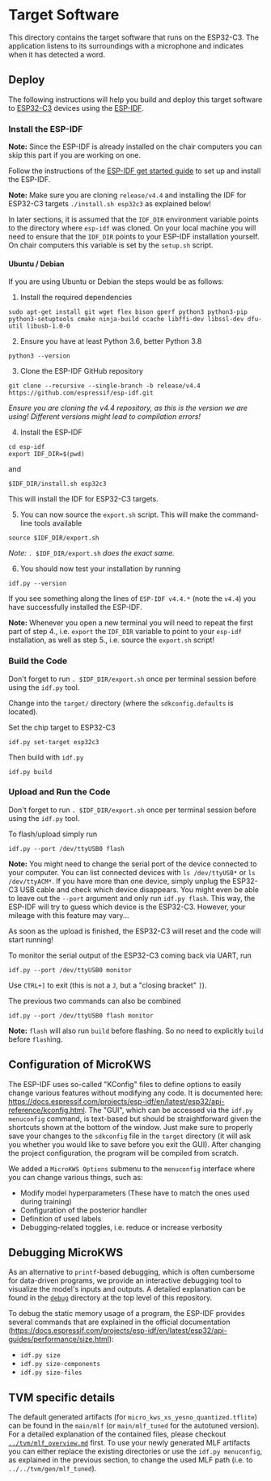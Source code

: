 # Target Software

This directory contains the target software that runs on the ESP32-C3. The application listens to its surroundings with a microphone and indicates when it has detected a word.

## Deploy

The following instructions will help you build and deploy this target software to [ESP32-C3](https://www.espressif.com/en/products/socs/esp32-c3) devices using the [ESP-IDF](https://github.com/espressif/esp-idf).


### Install the ESP-IDF

**Note:** Since the ESP-IDF is already installed on the chair computers you can skip this part if you are working on one.

Follow the instructions of the [ESP-IDF get started guide](https://docs.espressif.com/projects/esp-idf/en/latest/get-started/index.html) to set up and install the ESP-IDF.

**Note:** Make sure you are cloning `release/v4.4` and installing the IDF for ESP32-C3 targets `./install.sh esp32c3` as explained below!

In later sections, it is assumed that the `IDF_DIR` environment variable points to the directory where `esp-idf` was cloned. On your local machine you will need to ensure that the `IDF_DIR` points to your ESP-IDF installation yourself. On chair computers this variable is set by the `setup.sh` script.

#### Ubuntu / Debian

If you are using Ubuntu or Debian the steps would be as follows:

1. Install the required dependencies
```
sudo apt-get install git wget flex bison gperf python3 python3-pip python3-setuptools cmake ninja-build ccache libffi-dev libssl-dev dfu-util libusb-1.0-0
```

2. Ensure you have at least Python 3.6, better Python 3.8
```
python3 --version
```

3. Clone the ESP-IDF GitHub repository
```
git clone --recursive --single-branch -b release/v4.4 https://github.com/espressif/esp-idf.git
```
  *Ensure you are cloning the v4.4 repository, as this is the version we are using! Different versions might lead to compilation errors!*

4. Install the ESP-IDF
```
cd esp-idf
export IDF_DIR=$(pwd)
```
and
```
$IDF_DIR/install.sh esp32c3
```
This will install the IDF for ESP32-C3 targets.

5. You can now source the `export.sh` script. This will make the command-line tools available
```
source $IDF_DIR/export.sh
```
  *Note:* `. $IDF_DIR/export.sh` *does the exact same.*

6. You should now test your installation by running
```
idf.py --version
```
If you see something along the lines of `ESP-IDF v4.4.*` (note the `v4.4`) you have successfully installed the ESP-IDF.

**Note:** Whenever you open a new terminal you will need to repeat the first part of step 4., i.e. `export` the `IDF_DIR` variable to point to your `esp-idf` installation, as well as step 5., i.e. source the `export.sh` script!


### Build the Code

Don't forget to run `. $IDF_DIR/export.sh` once per terminal session before using the `idf.py` tool.

Change into the `target/` directory (where the `sdkconfig.defaults` is located).

Set the chip target to ESP32-C3

```
idf.py set-target esp32c3
```

Then build with `idf.py`
```
idf.py build
```

### Upload and Run the Code

Don't forget to run `. $IDF_DIR/export.sh` once per terminal session before using the `idf.py` tool.

To flash/upload simply run
```
idf.py --port /dev/ttyUSB0 flash
```
**Note:** You might need to change the serial port of the device connected to your computer. You can list connected devices with `ls /dev/ttyUSB*` or `ls /dev/ttyACM*`. If you have more than one device, simply unplug the ESP32-C3 USB cable and check which device disappears. You might even be able to leave out the `--port` argument and only run `idf.py flash`. This way, the ESP-IDF will try to guess which device is the ESP32-C3. However, your mileage with this feature may vary...

As soon as the upload is finished, the ESP32-C3 will reset and the code will start running!

To monitor the serial output of the ESP32-C3 coming back via UART, run
```
idf.py --port /dev/ttyUSB0 monitor
```

Use `CTRL+]` to exit (this is not a `J`, but a "closing bracket" `]`).

The previous two commands can also be combined
```
idf.py --port /dev/ttyUSB0 flash monitor
```
**Note:** `flash` will also run `build` before flashing. So no need to explicitly `build` before `flash`ing.

## Configuration of MicroKWS

The ESP-IDF uses so-called "KConfig" files to define options to easily change various features without modifying any code. It is documented here: https://docs.espressif.com/projects/esp-idf/en/latest/esp32/api-reference/kconfig.html. The "GUI", which can be accessed via the `idf.py menuconfig` command, is text-based but should be straightforward given the shortcuts shown at the bottom of the window. Just make sure to properly save your changes to the `sdkconfig` file in the `target` directory (it will ask you whether you would like to save before you exit the GUI). After changing the project configuration, the program will be compiled from scratch.

We added a `MicroKWS Options` submenu to the `menuconfig` interface where you can change various things, such as:
- Modify model hyperparameters (These have to match the ones used during training)
- Configuration of the posterior handler
- Definition of used labels
- Debugging-related toggles, i.e. reduce or increase verbosity

## Debugging MicroKWS

As an alternative to `printf`-based debugging, which is often cumbersome for data-driven programs, we provide an interactive debugging tool to visualize the model's inputs and outputs. A detailed explanation can be found in the [`debug`](../debug/) directory at the top level of this repository.

To debug the static memory usage of a program, the ESP-IDF provides several commands that are explained in the official documentation (https://docs.espressif.com/projects/esp-idf/en/latest/esp32/api-guides/performance/size.html):
- `idf.py size`
- `idf.py size-components`
- `idf.py size-files`

## TVM specific details

The default generated artifacts (for `micro_kws_xs_yesno_quantized.tflite`) can be found in the `main/mlf` (or `main/mlf_tuned` for the autotuned version). For a detailed explanation of the contained files, please checkout [`../tvm/mlf_overview.md`](../tvm/mlf_overview.md) first. To use your newly generated MLF artifacts you can either replace the existing directories or use the `idf.py menuconfig`, as explained in the previous section, to change the used MLF path (i.e. to `../../tvm/gen/mlf_tuned`).
